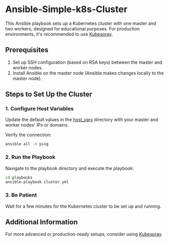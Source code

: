 # Ansible-Simple-k8s-Cluster

This Ansible playbook sets up a Kubernetes cluster with one master and two workers, designed for educational purposes. For production environments, it's recommended to use [Kubespray](https://github.com/kubernetes-sigs/kubespray).

## Prerequisites

1. Set up SSH configuration (based on RSA keys) between the master and worker nodes.
2. Install Ansible on the master node (Ansible makes changes locally to the master node).

## Steps to Set Up the Cluster

### 1. Configure Host Variables

Update the default values in the [host_vars](https://github.com/SamanKhalife/Ansible-Simple-k8s-Cluster/tree/main/host_vars) directory with your master and worker nodes' IPs or domains.

Verify the connection:
```bash
ansible all -m ping
```

### 2. Run the Playbook

Navigate to the playbook directory and execute the playbook:
```bash
cd playbooks
ansible-playbook cluster.yml
```

### 3. Be Patient

Wait for a few minutes for the Kubernetes cluster to be set up and running.

## Additional Information

For more advanced or production-ready setups, consider using [Kubespray](https://github.com/kubernetes-sigs/kubespray).
